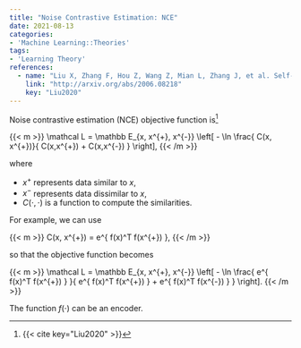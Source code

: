 ```yaml
---
title: "Noise Contrastive Estimation: NCE"
date: 2021-08-13
categories:
- 'Machine Learning::Theories'
tags:
- 'Learning Theory'
references:
  - name: "Liu X, Zhang F, Hou Z, Wang Z, Mian L, Zhang J, et al. Self-supervised Learning: Generative or Contrastive. arXiv [cs.LG]. 2020. Available: http://arxiv.org/abs/2006.08218"
    link: "http://arxiv.org/abs/2006.08218"
    key: "Liu2020"
---
```



Noise contrastive estimation (NCE) objective function is[^Liu2020]

{{< m >}}
\mathcal L = \mathbb E_{x, x^{+}, x^{-}} \left[ - \ln \frac{ C(x, x^{+})}{ C(x,x^{+}) + C(x,x^{-}) } \right],
{{< /m >}}

where

- $x^{+}$ represents data similar to $x$,
- $x^{-}$ represents data dissimilar to $x$,
- $C(\cdot, \cdot)$ is a function to compute the similarities.

For example, we can use

{{< m >}}
C(x, x^{+}) = e^{ f(x)^T f(x^{+}) },
{{< /m >}}


so that the objective function becomes

{{< m >}}
\mathcal L = \mathbb E_{x, x^{+}, x^{-}} \left[ - \ln \frac{ e^{ f(x)^T f(x^{+}) } }{ e^{ f(x)^T f(x^{+}) } + e^{ f(x)^T f(x^{-}) } } \right].
{{< /m >}}

The function $f(\cdot)$ can be an encoder.


[^Liu2020]: {{< cite key="Liu2020" >}}